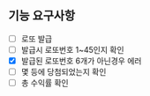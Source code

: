 ## 기능 요구사항
+ [ ] 로또 발급
+ [ ] 발급시 로또번호 1~45인지 확인
+ [x] 발급된 로또번호 6개가 아닌경우 에러
+ [ ] 몇 등에 당첨되었는지 확인
+ [ ] 총 수익률 확인
